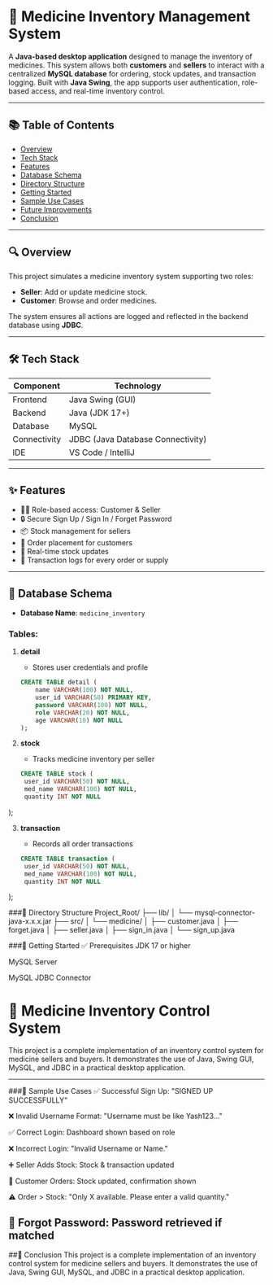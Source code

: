 # 💊 Medicine Inventory Management System

A **Java-based desktop application** designed to manage the inventory of medicines. This system allows both **customers** and **sellers** to interact with a centralized **MySQL database** for ordering, stock updates, and transaction logging. Built with **Java Swing**, the app supports user authentication, role-based access, and real-time inventory control.

---

## 📚 Table of Contents

- [Overview](#overview)
- [Tech Stack](#tech-stack)
- [Features](#features)
- [Database Schema](#database-schema)
- [Directory Structure](#directory-structure)
- [Getting Started](#getting-started)
- [Sample Use Cases](#sample-use-cases)
- [Future Improvements](#future-improvements)
- [Conclusion](#conclusion)

---

## 🔍 Overview

This project simulates a medicine inventory system supporting two roles:

- **Seller**: Add or update medicine stock.
- **Customer**: Browse and order medicines.

The system ensures all actions are logged and reflected in the backend database using **JDBC**.

---

## 🛠 Tech Stack

| Component   | Technology                      |
|-------------|----------------------------------|
| Frontend    | Java Swing (GUI)                |
| Backend     | Java (JDK 17+)                  |
| Database    | MySQL                           |
| Connectivity| JDBC (Java Database Connectivity) |
| IDE         | VS Code / IntelliJ              |

---

## ✨ Features

- 🧑‍⚕️ Role-based access: Customer & Seller
- 🔒 Secure Sign Up / Sign In / Forget Password
- 📦 Stock management for sellers
- 🛒 Order placement for customers
- 🔄 Real-time stock updates
- 📝 Transaction logs for every order or supply

---

## 🧬 Database Schema

- **Database Name**: `medicine_inventory`

### Tables:

1. **detail**
   - Stores user credentials and profile

   ```sql
   CREATE TABLE detail (
       name VARCHAR(100) NOT NULL,
       user_id VARCHAR(50) PRIMARY KEY,
       password VARCHAR(100) NOT NULL,
       role VARCHAR(20) NOT NULL,
       age VARCHAR(10) NOT NULL
   );

2. **stock**
   - Tracks medicine inventory per seller

   ```sql
   CREATE TABLE stock (
    user_id VARCHAR(50) NOT NULL,
    med_name VARCHAR(100) NOT NULL,
    quantity INT NOT NULL
);

3. **transaction**
   - Records all order transactions

   ```sql
   CREATE TABLE transaction (
    user_id VARCHAR(50) NOT NULL,
    med_name VARCHAR(100) NOT NULL,
    quantity INT NOT NULL
);

###📁 Directory Structure
Project_Root/
├── lib/
│   └── mysql-connector-java-x.x.x.jar
├── src/
│   └── medicine/
│       ├── customer.java
│       ├── forget.java
│       ├── seller.java
│       ├── sign_in.java
│       └── sign_up.java

###🚀 Getting Started
✅ Prerequisites
JDK 17 or higher

MySQL Server

MySQL JDBC Connector
# 💊 Medicine Inventory Control System

This project is a complete implementation of an inventory control system for medicine sellers and buyers. It demonstrates the use of Java, Swing GUI, MySQL, and JDBC in a practical desktop application.

---
###🧪 Sample Use Cases
✅ Successful Sign Up: "SIGNED UP SUCCESSFULLY"

❌ Invalid Username Format: "Username must be like Yash123..."

✅ Correct Login: Dashboard shown based on role

❌ Incorrect Login: "Invalid Username or Name."

➕ Seller Adds Stock: Stock & transaction updated

🛒 Customer Orders: Stock updated, confirmation shown

⚠️ Order > Stock: "Only X available. Please enter a valid quantity."

🔑 Forgot Password: Password retrieved if matched
---
##🧾 Conclusion
This project is a complete implementation of an inventory control system for medicine sellers and buyers. It demonstrates the use of Java, Swing GUI, MySQL, and JDBC in a practical desktop application.


